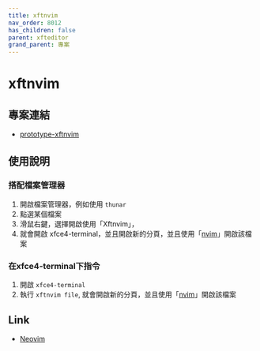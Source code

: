 ```yaml
---
title: xftnvim
nav_order: 8012
has_children: false
parent: xfteditor
grand_parent: 專案
---
```


# xftnvim


## 專案連結

* [prototype-xftnvim](https://github.com/samwhelp/tool-xfteditor/tree/gh-pages/_demo/project/xfteditor/prototype/xftnvim)


## 使用說明

### 搭配檔案管理器

1. 開啟檔案管理器，例如使用 `thunar`
2. 點選某個檔案
3. 滑鼠右鍵，選擇開啟使用「Xftnvim」，
4. 就會開啟 xfce4-terminal，並且開啟新的分頁，並且使用「[nvim](https://github.com/ChristianChiarulli/LunarVim)」開啟該檔案

### 在xfce4-terminal下指令

1. 開啟 `xfce4-terminal`
2. 執行 `xftnvim file`, 就會開啟新的分頁，並且使用「[nvim](https://github.com/ChristianChiarulli/LunarVim)」開啟該檔案


## Link

* [Neovim](https://neovim.io/)
